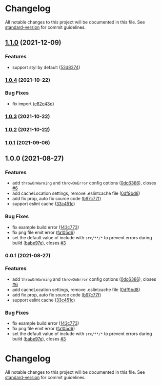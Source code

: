 # Changelog

All notable changes to this project will be documented in this file. See [standard-version](https://github.com/conventional-changelog/standard-version) for commit guidelines.

## [1.1.0](https://github.com/ModyQyW/vite-plugin-stylelint/compare/v1.0.4...v1.1.0) (2021-12-09)


### Features

* support styl by default ([53d8374](https://github.com/ModyQyW/vite-plugin-stylelint/commit/53d8374597b3fbec80d9f4099e087ce9f8a4d514))

### [1.0.4](https://github.com/ModyQyW/vite-plugin-stylelint/compare/v1.0.3...v1.0.4) (2021-10-22)


### Bug Fixes

* fix import ([e82e43d](https://github.com/ModyQyW/vite-plugin-stylelint/commit/e82e43d14e4f80528750f6cb25f33cb0738307d1))

### [1.0.3](https://github.com/ModyQyW/vite-plugin-stylelint/compare/v1.0.2...v1.0.3) (2021-10-22)

### [1.0.2](https://github.com/ModyQyW/vite-plugin-stylelint/compare/v1.0.1...v1.0.2) (2021-10-22)

### [1.0.1](https://github.com/ModyQyW/vite-plugin-stylelint/compare/v1.0.0...v1.0.1) (2021-09-06)

## 1.0.0 (2021-08-27)


### Features

* add `throwOnWarning` and `throwOnError` config options ([0dc6386](https://github.com/ModyQyW/vite-plugin-stylelint/commit/0dc6386f12becc41b7d0c9dc5379d47a6abaf4a8)), closes [#6](https://github.com/ModyQyW/vite-plugin-stylelint/issues/6)
* add cacheLocation settings, remove .eslintcache file ([0df9bd8](https://github.com/ModyQyW/vite-plugin-stylelint/commit/0df9bd888a8c59ee772922193ce47ba96481a865))
* add fix prop, auto fix source code ([b97c77f](https://github.com/ModyQyW/vite-plugin-stylelint/commit/b97c77f57c69ff5d593c355193edf0d03e9af877))
* support eslint cache ([33c451c](https://github.com/ModyQyW/vite-plugin-stylelint/commit/33c451c20a7864eda82ea0cc3e3106ebdcbf57f6))


### Bug Fixes

* fix example build error ([143c773](https://github.com/ModyQyW/vite-plugin-stylelint/commit/143c773775aebf804ca25a165584fc8565c34873))
* fix png file emit error ([fa105d6](https://github.com/ModyQyW/vite-plugin-stylelint/commit/fa105d68f1d7d5623c2a87b0b462400842ebc692))
* set the default value of include with `src/**/*` to prevent errors during build ([babe97e](https://github.com/ModyQyW/vite-plugin-stylelint/commit/babe97ed9ede36d4a8e23c18415928d58dee8cc8)), closes [#3](https://github.com/ModyQyW/vite-plugin-stylelint/issues/3)

### 0.0.1 (2021-08-27)


### Features

* add `throwOnWarning` and `throwOnError` config options ([0dc6386](https://github.com/ModyQyW/vite-plugin-stylelint/commit/0dc6386f12becc41b7d0c9dc5379d47a6abaf4a8)), closes [#6](https://github.com/ModyQyW/vite-plugin-stylelint/issues/6)
* add cacheLocation settings, remove .eslintcache file ([0df9bd8](https://github.com/ModyQyW/vite-plugin-stylelint/commit/0df9bd888a8c59ee772922193ce47ba96481a865))
* add fix prop, auto fix source code ([b97c77f](https://github.com/ModyQyW/vite-plugin-stylelint/commit/b97c77f57c69ff5d593c355193edf0d03e9af877))
* support eslint cache ([33c451c](https://github.com/ModyQyW/vite-plugin-stylelint/commit/33c451c20a7864eda82ea0cc3e3106ebdcbf57f6))


### Bug Fixes

* fix example build error ([143c773](https://github.com/ModyQyW/vite-plugin-stylelint/commit/143c773775aebf804ca25a165584fc8565c34873))
* fix png file emit error ([fa105d6](https://github.com/ModyQyW/vite-plugin-stylelint/commit/fa105d68f1d7d5623c2a87b0b462400842ebc692))
* set the default value of include with `src/**/*` to prevent errors during build ([babe97e](https://github.com/ModyQyW/vite-plugin-stylelint/commit/babe97ed9ede36d4a8e23c18415928d58dee8cc8)), closes [#3](https://github.com/ModyQyW/vite-plugin-stylelint/issues/3)

# Changelog

All notable changes to this project will be documented in this file. See [standard-version](https://github.com/conventional-changelog/standard-version) for commit guidelines.

